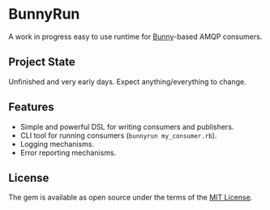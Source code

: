# BunnyRun

A work in progress easy to use runtime for [Bunny](http://rubybunny.info/)-based
AMQP consumers.

## Project State

Unfinished and very early days. Expect anything/everything to change.

## Features

- Simple and powerful DSL for writing consumers and publishers.
- CLI tool for running consumers (`bunnyrun my_consumer.rb`).
- Logging mechanisms.
- Error reporting mechanisms.

## License

The gem is available as open source under the terms of
the [MIT License](http://opensource.org/licenses/MIT).
